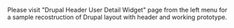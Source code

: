 Please visit "Drupal Header User Detail Widget" page from the left menu for a sample recostruction of Drupal layout with header and working prototype.


